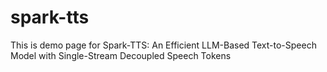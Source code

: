 # spark-tts
This is demo page for Spark-TTS: An Efficient LLM-Based Text-to-Speech Model with Single-Stream Decoupled Speech Tokens

